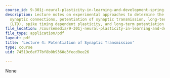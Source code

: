 ```yaml
---
course_id: 9-301j-neural-plasticity-in-learning-and-development-spring-2002
description: Lecture notes on experimental approaches to determine the strength of
  synaptic connections, potentiation of synaptic transmission, long-term depression
  (LTD), spike timing dependent plasticity, and long-term potentiation (LTP).
file_location: /coursemedia/9-301j-neural-plasticity-in-learning-and-development-spring-2002/74519c6ef77bf8b0b9360e3fecd0ee26_lecture_4_Notes.pdf
file_type: application/pdf
layout: pdf
title: 'Lecture 4: Potentiation of Synaptic Transmission'
type: course
uid: 74519c6ef77bf8b0b9360e3fecd0ee26

---
```

None